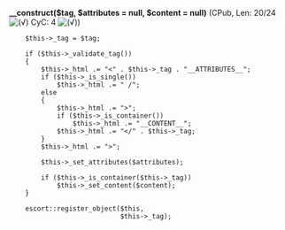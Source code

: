 **__construct($tag, $attributes = null, $content = null)** (CPub, Len: 20/24 ![(&radic;)](https://raw.github.com/TheB3Rt0z/schrimp/master/.inc/img/icon_16x16_green_ok.png "") CyC: 4 ![(&radic;)](https://raw.github.com/TheB3Rt0z/schrimp/master/.inc/img/icon_16x16_green_ok.png ""))  
  
        $this->_tag = $tag;

        if ($this->_validate_tag())
        {
            $this->_html .= "<" . $this->_tag . "__ATTRIBUTES__";
            if ($this->_is_single())
                $this->_html .= " /";
            else
            {
                $this->_html .= ">";
                if ($this->_is_container())
                    $this->_html .= "__CONTENT__";
                $this->_html .= "</" . $this->_tag;
            }
            $this->_html .= ">";

            $this->_set_attributes($attributes);

            if ($this->_is_container($this->_tag))
                $this->_set_content($content);
        }

        escort::register_object($this,
                                $this->_tag);
